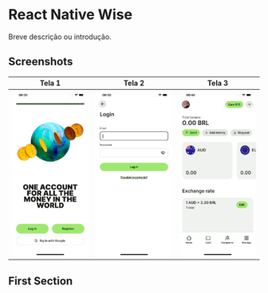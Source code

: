 # React Native Wise

Breve descrição ou introdução.

## Screenshots

| Tela 1             | Tela 2             | Tela 3             |
|--------------------|--------------------|--------------------|
| ![Tela 1](./assets/screenshots/screen1.png) | ![Tela 2](./assets/screenshots/screen2.png) | ![Tela 3](./assets/screenshots/screen3.png) |

## First Section
